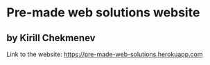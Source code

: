# Pre-made web solutions website
## by Kirill Chekmenev
Link to the website: https://pre-made-web-solutions.herokuapp.com